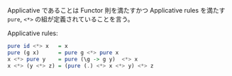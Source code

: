 Applicative であることは Functor 則を満たすかつ Applicative rules を満たす `pure`, `<*>` の組が定義されていることを言う。

Applicative rules:
```haskell
pure id <*> x   = x
pure (g x)      = pure g <*> pure x
x <*> pure y    = pure (\g -> g y)  <*> x
x <*> (y <*> z) = (pure (.) <*> x <*> y) <*> z
```
